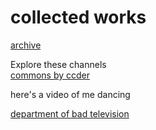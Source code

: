 # collected works

[archive](https://stefmeul.github.io/archive/)

Explore these channels   
  [commons by ccder](https://bittube.video/video-channels/commons/videos%20)

  
  
 here's a video of me dancing

  
  
  [department of bad television](https://www.transdisciplinary.art/department-of-bad-television/)

